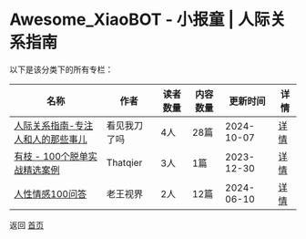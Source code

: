 # Awesome_XiaoBOT - 小报童 | 人际关系指南

以下是该分类下的所有专栏：

| 名称 | 作者 | 读者数量 | 内容数量 | 更新时间 | 详情 |
|------|------|----------|----------|----------|------|
| [人际关系指南-专注人和人的那些事儿](https://xiaobot.net/p/KJWDLM?refer=0b133df9-27dc-423b-8101-639049001c13) | 看见我刀了吗 | 4人 | 28篇 |  2024-10-07 | [详情](data/KJWDLM.md) |
| [有枝 - 100个脱单实战精选案例](https://xiaobot.net/p/youzhi?refer=0b133df9-27dc-423b-8101-639049001c13) | Thatqier | 3人 | 1篇 |  2023-12-30 | [详情](data/youzhi.md) |
| [人性情感100问答](https://xiaobot.net/p/rxqgwd100?refer=0b133df9-27dc-423b-8101-639049001c13) | 老王视界 | 2人 | 12篇 |  2024-06-10 | [详情](data/rxqgwd100.md) |


返回 [首页](../README.md)
